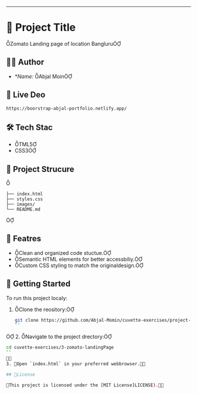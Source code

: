 
---

# 📄 Project Title
Zomato Landing page of location Bangluru

## 🧑‍💻 Author

- **Name:* Abjal Moin

## 🚀 Live Deo
```bash
https://boorstrap-abjal-portfolio.netlify.app/
```

## 🛠️ Tech Stac

- TML5
- CSS3

## 📁 Project Strucure


```plaintext
├── index.html
├── styles.css
├── images/
└── README.md
```



## 📝 Featres

- Clean and organized code stuctue.
- Semantic HTML elements for better accessbiliy.
- Custom CSS styling to match the originaldesign.

## 📌 Getting Started

To run this project localy:

1. Clone the reository:
   ```bash
   git clone https://github.com/Abjal-Momin/cuvette-exercises/project-repo.gi
   ``

2. Navigate to the project drectory:
   ```bash
   cd cuvette-exercises/3-zomato-landingPage
   ``

3. Open `index.html` in your preferred webbrowser.

## 📄License

This project is licensed under the [MIT License]LICENSE).





